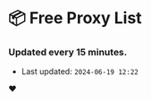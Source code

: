 # :package: Free Proxy List
### Updated every 15 minutes.

- Last updated: `2024-06-19 12:22`

:heart:
